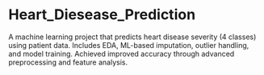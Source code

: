 # Heart_Diesease_Prediction
A machine learning project that predicts heart disease severity (4 classes) using patient data. Includes EDA, ML-based imputation, outlier handling, and model training. Achieved improved accuracy through advanced preprocessing and feature analysis.
